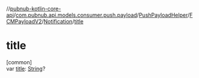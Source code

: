 //[pubnub-kotlin-core-api](../../../../../index.md)/[com.pubnub.api.models.consumer.push.payload](../../../index.md)/[PushPayloadHelper](../../index.md)/[FCMPayloadV2](../index.md)/[Notification](index.md)/[title](title.md)

# title

[common]\
var [title](title.md): [String](https://kotlinlang.org/api/latest/jvm/stdlib/kotlin-stdlib/kotlin/-string/index.html)?
